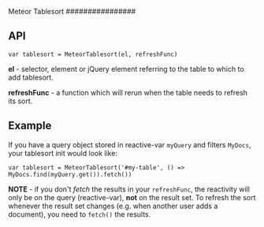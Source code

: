 Meteor Tablesort
################

## API

```
var tablesort = MeteorTablesort(el, refreshFunc)
```

**el** - selector, element or jQuery element referring to the table to which to add tablesort.

**refreshFunc** - a function which will rerun when the table needs to refresh its sort.

## Example

If you have a query object stored in reactive-var `myQuery` and filters `MyDocs`, your tablesort init would look like:

```
var tablesort = MeteorTablesort('#my-table', () => MyDocs.find(myQuery.get()).fetch())
```

**NOTE** - if you don't *fetch* the results in your `refreshFunc`, the reactivity will only be on the query (reactive-var), **not** on the result set.  To refresh the sort whenever the result set changes (e.g. when another user adds a document), you need to `fetch()` the results.
